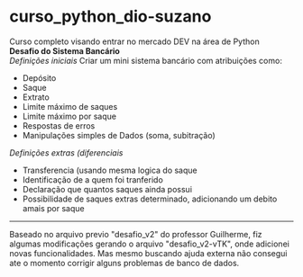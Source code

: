 # curso_python_dio-suzano
Curso completo visando entrar no mercado DEV na área de Python\
**Desafio do Sistema Bancário**\
*Definições iniciais*
  Criar um mini sistema bancário com atribuições como:
  - Depósito
  - Saque
  - Extrato
  - Limite máximo de saques
  - Limite máximo por saque
  - Respostas de erros
  - Manipulações simples de Dados (soma, subitração)

*Definições extras (diferenciais*
  - Transferencia (usando mesma logica do saque
  - Identificação de a quem foi tranferido
  - Declaração que quantos saques ainda possui
  - Possibilidade de saques extras determinado, adicionando um debito amais por saque
  
-------------------
Baseado no arquivo previo "desafio_v2" do professor Guilherme, fiz algumas modificações gerando o arquivo "desafio_v2-vTK", onde 
adicionei novas funcionalidades. Mas mesmo buscando ajuda externa não consegui ate o momento corrigir alguns problemas de banco de dados.
